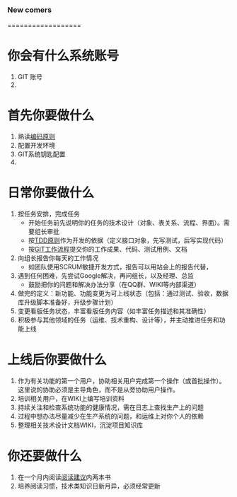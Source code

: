 ### New comers <!-- {docsify-ignore-all} --> <!-- {docsify-ignore} -->
==================

你会有什么系统账号
==================
1. GIT 账号
2. 

首先你要做什么
==============
1. 熟读[编码原则](coding-principles)
2. 配置开发环境
3. GIT系统钥匙配置
4. 

日常你要做什么
==============
1. 按任务安排，完成任务
    * 开始任务前先说明你的任务的技术设计（对象、表关系、流程、界面）。需要组长审批
    * 按[TDD原则](tdd-principle)作为开发的依据（定义接口对象，先写测试，后写实现代码）
    * 按[GIT工作流程](git-workflow)提交你的工作成果、代码、测试用例、文档
2. 向组长报告你每天的工作情况
    * 如团队使用SCRUM敏捷开发方式，报告可以用站会上的报告代替，
3. 遇到任何困难，先尝试Google解决，再问组长，以及经理、总监
    * 鼓励把你的问题和解决办法分享（在QQ群、WIKI等内部渠道）
4. 做完的定义：新功能、功能变更为可上线状态（包括：通过测试、验收，数据库升级脚本准备好，升级步骤计划）
5. 变更看版任务状态，丰富看版任务内容（如丰富任务描述和其准确性）
6. 积极参与其他领域的任务（运维、技术重构、设计等），并主动推进任务和功能上线

上线后你要做什么
================
1. 作为有关功能的第一个用户，协助相关用户完成第一个操作（或首批操作）。这里说的协助必须是主导角色，而不是从旁协助用户操作。
2. 培训相关用户，在WIKI上编写培训资料
3. 持续关注和检查系统功能的健康情况，需在日志上查找生产上的问题
4. 过程中想办法尽量减少在生产系统的问题，和运维上对你个人的依赖
5. 整理相关技术设计文档WIKI，沉淀项目知识库

你还要做什么
============
1. 在一个月内阅读[阅读建议](reading-list)内两本书
2. 培养阅读习惯，技术类知识日新月异，必须经常更新
